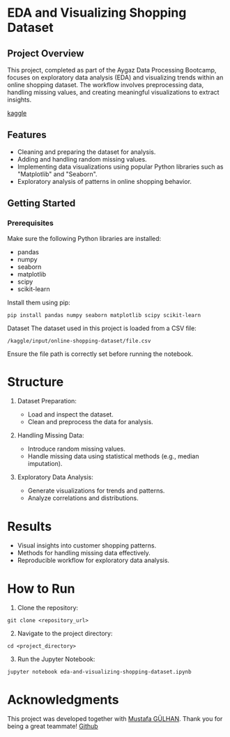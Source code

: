 # EDA and Visualizing Shopping Dataset
## Project Overview
This project, completed as part of the Aygaz Data Processing Bootcamp, focuses on exploratory data analysis (EDA) and visualizing trends within an online shopping dataset. The workflow involves preprocessing data, handling missing values, and creating meaningful visualizations to extract insights.

[kaggle](https://www.kaggle.com/code/mustafagulhan/eda-and-visualizing-shopping-dataset)
## Features
- Cleaning and preparing the dataset for analysis.
- Adding and handling random missing values.
- Implementing data visualizations using popular Python libraries such as "Matplotlib" and "Seaborn".
- Exploratory analysis of patterns in online shopping behavior.

## Getting Started
### Prerequisites
Make sure the following Python libraries are installed:
- pandas
- numpy
- seaborn
- matplotlib
- scipy
- scikit-learn

Install them using pip: 

```
pip install pandas numpy seaborn matplotlib scipy scikit-learn
```


Dataset
The dataset used in this project is loaded from a CSV file:

```/kaggle/input/online-shopping-dataset/file.csv```

Ensure the file path is correctly set before running the notebook.

# Structure
1. Dataset Preparation:

    - Load and inspect the dataset.
    - Clean and preprocess the data for analysis.
2. Handling Missing Data:

    - Introduce random missing values.
    - Handle missing data using statistical methods (e.g., median imputation).
3. Exploratory Data Analysis:

    - Generate visualizations for trends and patterns.
    - Analyze correlations and distributions.

# Results
- Visual insights into customer shopping patterns.
- Methods for handling missing data effectively.
- Reproducible workflow for exploratory data analysis.

# How to Run
1. Clone the repository:

```git clone <repository_url>```

2. Navigate to the project directory:

```cd <project_directory>```

3. Run the Jupyter Notebook:

```jupyter notebook eda-and-visualizing-shopping-dataset.ipynb```


# Acknowledgments
This project was developed together with [Mustafa GÜLHAN](https://www.kaggle.com/mustafagulhan). Thank you for being a great teammate! [Github](https://github.com/mustafagulhan)
